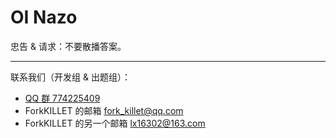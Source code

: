 # OI Nazo

忠告 & 请求：不要散播答案。

---

联系我们（开发组 & 出题组）：  
- [QQ 群 774225409](http://shang.qq.com/wpa/qunwpa?idkey=5177bf62ef83439d98cc73e2c0a12a75d9543b9a9c22b045c50babe1d2b4fb32)  
- ForkKILLET 的邮箱 [fork_killet@qq.com](mailto:fork_killet@qq.com)  
- ForkKILLET 的另一个邮箱 [lx16302@163.com](mailto:fork_killet@qq.com)  